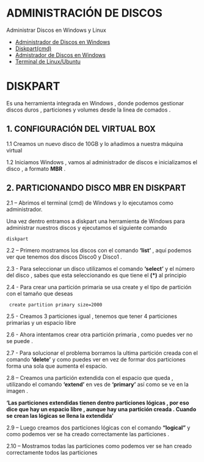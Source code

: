 # ADMINISTRACIÓN DE DISCOS 
Administrar Discos en Windows y Linux 

- [Administrador de Discos en Windows](#disk_w)
- [Diskpart(cmd)](#cdm_w)
- [Admistrador de Discos en Windows](#disk_unix)
- [Terminal de Linux/Ubuntu](#cmd.unix)

# DISKPART

Es una herramienta integrada en Windows , donde podemos gestionar discos duros , particiones y volumes desde la
linea de comados .

## 1. CONFIGURACIÓN DEL VIRTUAL BOX

1.1 Creamos un nuevo disco de 10GB y lo añadimos a nuestra máquina virtual 

1.2 Iniciamos Windows , vamos al administrador de discos e inicializamos el disco , a formato **MBR** .

## 2. PARTICIONANDO DISCO MBR EN DISKPART

2.1 – Abrimos el terminal (cmd) de Windows y lo ejecutamos como administrador.

Una vez dentro entramos a diskpart una herramienta de Windows para administrar nuestros discos y ejecutamos el siguiente comando 

~~~~~~~~
diskpart
~~~~~~~~

2.2 – Primero mostramos los discos con el comando **‘list’** , aquí podemos ver que tenemos dos discos Disco0 y Disco1 .

2.3 - Para seleccionar un disco utilizamos el comando **‘select’** y el número del disco , sabes que esta seleccionando es que tiene el **(*)** al principio

2.4 - Para crear una partición primaria se usa create y el tipo de partición con el tamaño que deseas 
~~~~~~~~
 create partition primary size=2000
~~~~~~~~

2.5 - Creamos 3 particiones igual , tenemos que tener 4 particiones primarias y un espacio libre 

2.6 - Ahora intentamos crear otra partición primaria , como puedes ver no se puede .

2.7 -  Para solucionar el problema borramos la ultima partición creada con el comando **‘delete’** y como puedes ver en vez de formar dos particiones forma una sola que aumenta el espacio.

2.8 – Creamos una partición extendida con el espacio que queda , utilizando el comando **‘extend’** en ves de **‘primary’** así como se ve en la imagen .

**‘Las particiones extendidas tienen dentro particiones lógicas , por eso dice que hay un espacio libre , aunque hay una partición creada . Cuando se crean las lógicas se llena la extendida’**


2.9 – Luego creamos dos particiones lógicas con el comando **“logical”** y como podemos ver se ha creado correctamente las particiones .

2.10 – Mostramos todas las particiones como podemos ver se han creado correctamente todos las particiones

